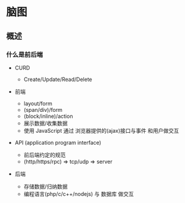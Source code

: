 # 脑图

## 概述

### 什么是前后端
* CURD
  * Create/Update/Read/Delete

* 前端
  * layout/form
  * (span/div)/form
  * (block/inline)/action
  * 展示数据/收集数据
  * 使用 JavaScript 通过 浏览器提供的(ajax)接口与事件 和用户做交互

* API (application program interface)
  * 前后端约定的规范
  *  (http/https/rpc) => tcp/udp => server

* 后端
  *  存储数据/归纳数据
  *  编程语言(php/c/c++/nodejs) 与 数据库 做交互

